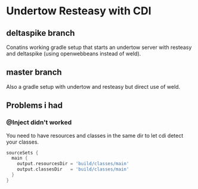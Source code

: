 # Undertow Resteasy with CDI

## deltaspike branch
Conatins working gradle setup that starts an undertow server with resteasy and deltaspike (using openwebbeans instead of weld).

## master branch
Also a gradle setup with undertow and resteasy but direct use of weld.

## Problems i had
### @Inject didn't worked
You need to have resources and classes in the same dir to let cdi detect your classes.
```gradle
sourceSets {
  main {
    output.resourcesDir = 'build/classes/main'
    output.classesDir   = 'build/classes/main'
  }
}
```
